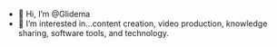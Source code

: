 - 👋 Hi, I’m @Glidema
- 👀 I’m interested in...content creation, video production, knowledge sharing, software tools, and technology.

<!---
--->
